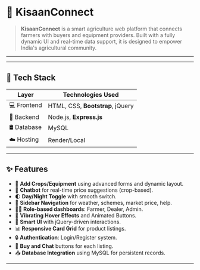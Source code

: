 # 🌾 KisaanConnect



> **KisaanConnect** is a smart agriculture web platform that connects farmers with buyers and equipment providers. Built with a fully dynamic UI and real-time data support, it is designed to empower India's agricultural community.

---


---

## 🧩 Tech Stack

| Layer       | Technologies Used                          |
| ----------- | ------------------------------------------ |
| 💻 Frontend | HTML, CSS, **Bootstrap**, jQuery           |
| 🧠 Backend  | Node.js, **Express.js**                    |
| 🛢 Database  | MySQL                                      |
| ☁️ Hosting  | Render/Local                               |

---

## ✨ Features

- 🌱 **Add Crops/Equipment** using advanced forms and dynamic layout.
- 💬 **Chatbot** for real-time price suggestions (crop-based).
- 🌓 **Day/Night Toggle** with smooth switch.
- 🧭 **Sidebar Navigation** for weather, schemes, market price, help.
- 🧑‍🌾 **Role-based dashboards**: Farmer, Dealer, Admin.
- 🎨 **Vibrating Hover Effects** and Animated Buttons.
- 🧠 **Smart UI** with jQuery-driven interactions.
- 📊 **Responsive Card Grid** for product listings.
- 🔒 **Authentication**: Login/Register system.
- 🛒 **Buy and Chat** buttons for each listing.
- 📥 **Database Integration** using MySQL for persistent records.


---
